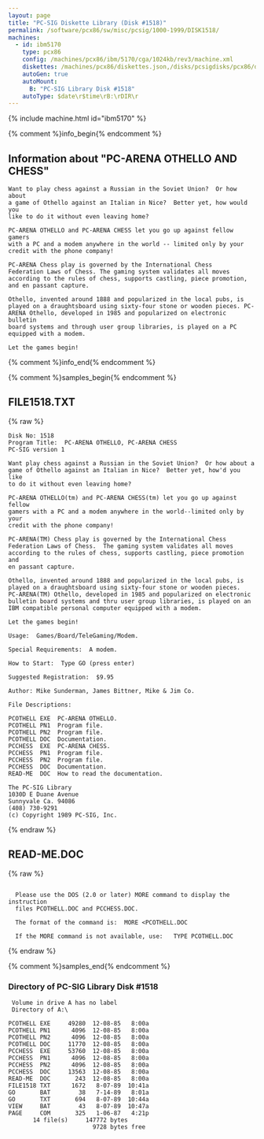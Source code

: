 ```yaml
---
layout: page
title: "PC-SIG Diskette Library (Disk #1518)"
permalink: /software/pcx86/sw/misc/pcsig/1000-1999/DISK1518/
machines:
  - id: ibm5170
    type: pcx86
    config: /machines/pcx86/ibm/5170/cga/1024kb/rev3/machine.xml
    diskettes: /machines/pcx86/diskettes.json,/disks/pcsigdisks/pcx86/diskettes.json
    autoGen: true
    autoMount:
      B: "PC-SIG Library Disk #1518"
    autoType: $date\r$time\rB:\rDIR\r
---
```


{% include machine.html id="ibm5170" %}

{% comment %}info_begin{% endcomment %}

## Information about "PC-ARENA OTHELLO AND CHESS"

    Want to play chess against a Russian in the Soviet Union?  Or how about
    a game of Othello against an Italian in Nice?  Better yet, how would you
    like to do it without even leaving home?
    
    PC-ARENA OTHELLO and PC-ARENA CHESS let you go up against fellow gamers
    with a PC and a modem anywhere in the world -- limited only by your
    credit with the phone company!
    
    PC-ARENA Chess play is governed by the International Chess
    Federation Laws of Chess. The gaming system validates all moves
    according to the rules of chess, supports castling, piece promotion,
    and en passant capture.
    
    Othello, invented around 1888 and popularized in the local pubs, is
    played on a draughtsboard using sixty-four stone or wooden pieces. PC-
    ARENA Othello, developed in 1985 and popularized on electronic bulletin
    board systems and through user group libraries, is played on a PC
    equipped with a modem.
    
    Let the games begin!
{% comment %}info_end{% endcomment %}

{% comment %}samples_begin{% endcomment %}

## FILE1518.TXT

{% raw %}
```
Disk No: 1518
Program Title:  PC-ARENA OTHELLO, PC-ARENA CHESS
PC-SIG version 1

Want play chess against a Russian in the Soviet Union?  Or how about a
game of Othello against an Italian in Nice?  Better yet, how'd you like
to do it without even leaving home?

PC-ARENA OTHELLO(tm) and PC-ARENA CHESS(tm) let you go up against fellow
gamers with a PC and a modem anywhere in the world--limited only by your
credit with the phone company!

PC-ARENA(TM) Chess play is governed by the International Chess
Federation Laws of Chess.  The gaming system validates all moves
according to the rules of chess, supports castling, piece promotion and
en passant capture.

Othello, invented around 1888 and popularized in the local pubs, is
played on a draughtsboard using sixty-four stone or wooden pieces.
PC-ARENA(TM) Othello, developed in 1985 and popularized on electronic
bulletin board systems and thru user group libraries, is played on an
IBM compatible personal computer equipped with a modem.

Let the games begin!

Usage:  Games/Board/TeleGaming/Modem.

Special Requirements:  A modem.

How to Start:  Type GO (press enter)

Suggested Registration:  $9.95

Author: Mike Sunderman, James Bittner, Mike & Jim Co.

File Descriptions:

PCOTHELL EXE  PC-ARENA OTHELLO.
PCOTHELL PN1  Program file.
PCOTHELL PN2  Program file.
PCOTHELL DOC  Documentation.
PCCHESS  EXE  PC-ARENA CHESS.
PCCHESS  PN1  Program file.
PCCHESS  PN2  Program file.
PCCHESS  DOC  Documentation.
READ-ME  DOC  How to read the documentation.

The PC-SIG Library
1030D E Duane Avenue
Sunnyvale Ca. 94086
(408) 730-9291
(c) Copyright 1989 PC-SIG, Inc.

```
{% endraw %}

## READ-ME.DOC

{% raw %}
```

  Please use the DOS (2.0 or later) MORE command to display the instruction
  files PCOTHELL.DOC and PCCHESS.DOC.
 
  The format of the command is:  MORE <PCOTHELL.DOC
 
  If the MORE command is not available, use:   TYPE PCOTHELL.DOC
```
{% endraw %}

{% comment %}samples_end{% endcomment %}

### Directory of PC-SIG Library Disk #1518

     Volume in drive A has no label
     Directory of A:\

    PCOTHELL EXE     49280  12-08-85   8:00a
    PCOTHELL PN1      4096  12-08-85   8:00a
    PCOTHELL PN2      4096  12-08-85   8:00a
    PCOTHELL DOC     11770  12-08-85   8:00a
    PCCHESS  EXE     53760  12-08-85   8:00a
    PCCHESS  PN1      4096  12-08-85   8:00a
    PCCHESS  PN2      4096  12-08-85   8:00a
    PCCHESS  DOC     13563  12-08-85   8:00a
    READ-ME  DOC       243  12-08-85   8:00a
    FILE1518 TXT      1672   8-07-89  10:41a
    GO       BAT        38   7-14-89   8:01a
    GO       TXT       694   8-07-89  10:44a
    VIEW     BAT        43   8-07-89  10:47a
    PAGE     COM       325   1-06-87   4:21p
           14 file(s)     147772 bytes
                            9728 bytes free
